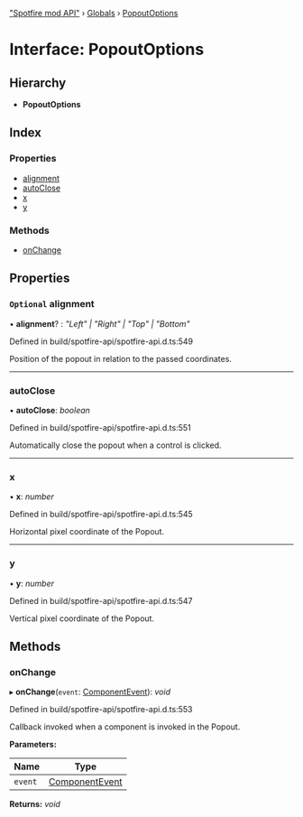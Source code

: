 ["Spotfire mod API"](../README.md) › [Globals](../globals.md) › [PopoutOptions](popoutoptions.md)

# Interface: PopoutOptions

## Hierarchy

* **PopoutOptions**

## Index

### Properties

* [alignment](popoutoptions.md#optional-alignment)
* [autoClose](popoutoptions.md#autoclose)
* [x](popoutoptions.md#x)
* [y](popoutoptions.md#y)

### Methods

* [onChange](popoutoptions.md#onchange)

## Properties

### `Optional` alignment

• **alignment**? : *"Left" | "Right" | "Top" | "Bottom"*

Defined in build/spotfire-api/spotfire-api.d.ts:549

Position of the popout in relation to the passed coordinates.

___

###  autoClose

• **autoClose**: *boolean*

Defined in build/spotfire-api/spotfire-api.d.ts:551

Automatically close the popout when a control is clicked.

___

###  x

• **x**: *number*

Defined in build/spotfire-api/spotfire-api.d.ts:545

Horizontal pixel coordinate of the Popout.

___

###  y

• **y**: *number*

Defined in build/spotfire-api/spotfire-api.d.ts:547

Vertical pixel coordinate of the Popout.

## Methods

###  onChange

▸ **onChange**(`event`: [ComponentEvent](componentevent.md)): *void*

Defined in build/spotfire-api/spotfire-api.d.ts:553

Callback invoked when a component is invoked in the Popout.

**Parameters:**

Name | Type |
------ | ------ |
`event` | [ComponentEvent](componentevent.md) |

**Returns:** *void*
